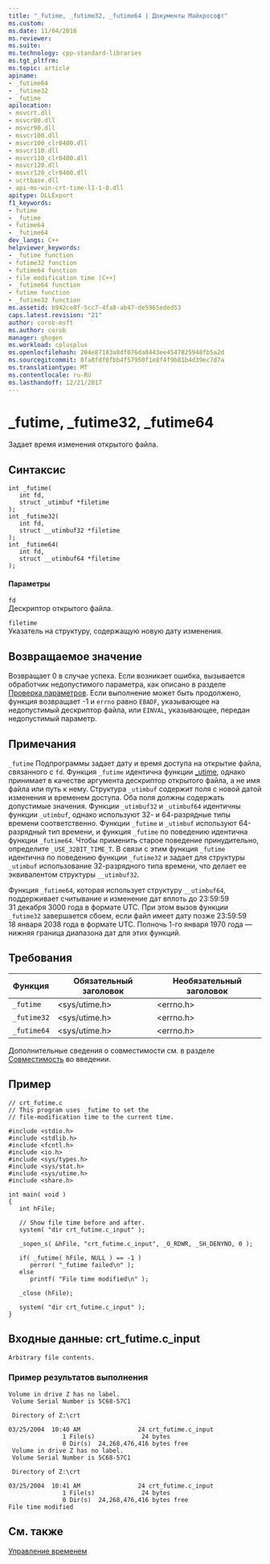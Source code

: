 ```yaml
---
title: "_futime, _futime32, _futime64 | Документы Майкрософт"
ms.custom: 
ms.date: 11/04/2016
ms.reviewer: 
ms.suite: 
ms.technology: cpp-standard-libraries
ms.tgt_pltfrm: 
ms.topic: article
apiname:
- _futime64
- _futime32
- _futime
apilocation:
- msvcrt.dll
- msvcr80.dll
- msvcr90.dll
- msvcr100.dll
- msvcr100_clr0400.dll
- msvcr110.dll
- msvcr110_clr0400.dll
- msvcr120.dll
- msvcr120_clr0400.dll
- ucrtbase.dll
- api-ms-win-crt-time-l1-1-0.dll
apitype: DLLExport
f1_keywords:
- futime
- _futime
- futime64
- _futime64
dev_langs: C++
helpviewer_keywords:
- _futime function
- futime32 function
- futime64 function
- file modification time [C++]
- _futime64 function
- futime function
- _futime32 function
ms.assetid: b942ce8f-5cc7-4fa8-ab47-de5965eded53
caps.latest.revision: "21"
author: corob-msft
ms.author: corob
manager: ghogen
ms.workload: cplusplus
ms.openlocfilehash: 204e87183a8df076da8443ee4547825948fb5a2d
ms.sourcegitcommit: 8fa8fdf0fbb4f57950f1e8f4f9b81b4d39ec7d7a
ms.translationtype: MT
ms.contentlocale: ru-RU
ms.lasthandoff: 12/21/2017
---
```

# <a name="futime-futime32-futime64"></a>_futime, _futime32, _futime64
Задает время изменения открытого файла.  
  
## <a name="syntax"></a>Синтаксис  
  
```  
int _futime(   
   int fd,  
   struct _utimbuf *filetime   
);  
int _futime32(   
   int fd,  
   struct __utimbuf32 *filetime   
);  
int _futime64(   
   int fd,  
   struct __utimbuf64 *filetime   
);  
```  
  
#### <a name="parameters"></a>Параметры  
 `fd`  
 Дескриптор открытого файла.  
  
 `filetime`  
 Указатель на структуру, содержащую новую дату изменения.  
  
## <a name="return-value"></a>Возвращаемое значение  
 Возвращает 0 в случае успеха. Если возникает ошибка, вызывается обработчик недопустимого параметра, как описано в разделе [Проверка параметров](../../c-runtime-library/parameter-validation.md). Если выполнение может быть продолжено, функция возвращает -1 и `errno` равно `EBADF`, указывающее на недопустимый дескриптор файла, или `EINVAL`, указывающее, передан недопустимый параметр.  
  
## <a name="remarks"></a>Примечания  
 `_futime` Подпрограммы задает дату и время доступа на открытие файла, связанного с `fd`. Функция `_futime` идентична функции [_utime](../../c-runtime-library/reference/utime-utime32-utime64-wutime-wutime32-wutime64.md), однако принимает в качестве аргумента дескриптор открытого файла, а не имя файла или путь к нему. Структура `_utimbuf` содержит поля с новой датой изменения и временем доступа. Оба поля должны содержать допустимые значения. Функции `_utimbuf32` и `_utimbuf64` идентичны функции `_utimbuf`, однако используют 32- и 64-разрядные типы времени соответственно. Функции `_futime` и `_utimbuf` используют 64-разрядный тип времени, и функция `_futime` по поведению идентична функции `_futime64`. Чтобы применить старое поведение принудительно, определите `_USE_32BIT_TIME_T`. В связи с этим функция `_futime` идентична по поведению функции `_futime32` и задает для структуры `_utimbuf` использование 32-разрядного типа времени, что делает ее эквивалентом структуры `__utimbuf32`.  
  
 Функция `_futime64`, которая использует структуру `__utimbuf64`, поддерживает считывание и изменение дат вплоть до 23:59:59 31 декабря 3000 года в формате UTC. При этом вызов функции `_futime32` завершается сбоем, если файл имеет дату позже 23:59:59 18 января 2038 года в формате UTC. Полночь 1-го января 1970 года — нижняя граница диапазона дат для этих функций.  
  
## <a name="requirements"></a>Требования  
  
|Функция|Обязательный заголовок|Необязательный заголовок|  
|--------------|---------------------|---------------------|  
|`_futime`|\<sys/utime.h>|\<errno.h>|  
|`_futime32`|\<sys/utime.h>|\<errno.h>|  
|`_futime64`|\<sys/utime.h>|\<errno.h>|  
  
 Дополнительные сведения о совместимости см. в разделе [Совместимость](../../c-runtime-library/compatibility.md) во введении.  
  
## <a name="example"></a>Пример  
  
```  
// crt_futime.c  
// This program uses _futime to set the  
// file-modification time to the current time.  
  
#include <stdio.h>  
#include <stdlib.h>  
#include <fcntl.h>  
#include <io.h>  
#include <sys/types.h>  
#include <sys/stat.h>  
#include <sys/utime.h>  
#include <share.h>  
  
int main( void )  
{  
   int hFile;  
  
   // Show file time before and after.   
   system( "dir crt_futime.c_input" );  
  
   _sopen_s( &hFile, "crt_futime.c_input", _O_RDWR, _SH_DENYNO, 0 );  
  
   if( _futime( hFile, NULL ) == -1 )  
      perror( "_futime failed\n" );  
   else  
      printf( "File time modified\n" );  
  
   _close (hFile);  
  
   system( "dir crt_futime.c_input" );  
}  
```  
  
## <a name="input-crtfutimecinput"></a>Входные данные: crt_futime.c_input  
  
```  
Arbitrary file contents.  
```  
  
### <a name="sample-output"></a>Пример результатов выполнения  
  
```  
Volume in drive Z has no label.  
 Volume Serial Number is 5C68-57C1  
  
 Directory of Z:\crt  
  
03/25/2004  10:40 AM                24 crt_futime.c_input  
               1 File(s)             24 bytes  
               0 Dir(s)  24,268,476,416 bytes free  
 Volume in drive Z has no label.  
 Volume Serial Number is 5C68-57C1  
  
 Directory of Z:\crt  
  
03/25/2004  10:41 AM                24 crt_futime.c_input  
               1 File(s)             24 bytes  
               0 Dir(s)  24,268,476,416 bytes free  
File time modified  
```  
  
## <a name="see-also"></a>См. также  
 [Управление временем](../../c-runtime-library/time-management.md)